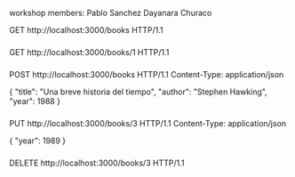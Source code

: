 workshop members: Pablo Sanchez Dayanara Churaco

GET http://localhost:3000/books HTTP/1.1

###
GET http://localhost:3000/books/1 HTTP/1.1

###
POST http://localhost:3000/books HTTP/1.1
Content-Type: application/json

{
  "title": "Una breve historia del tiempo",
  "author": "Stephen Hawking",
  "year": 1988
}

###
PUT http://localhost:3000/books/3 HTTP/1.1
Content-Type: application/json

{
  "year": 1989
}

###
DELETE http://localhost:3000/books/3 HTTP/1.1
